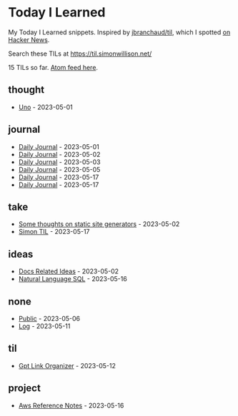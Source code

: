 # Today I Learned

My Today I Learned snippets. Inspired by [jbranchaud/til](https://github.com/jbranchaud/til), which I spotted [on Hacker News](https://news.ycombinator.com/item?id=22908044).

Search these TILs at https://til.simonwillison.net/

<!-- count starts -->15<!-- count ends --> TILs so far. <a href="https://til.simonwillison.net/til/feed.atom">Atom feed here</a>.

<!-- index starts -->
## thought

* [Uno](https://github.com/kevinslin/kevinweblog/blob/main/dendron/weblog/journal/2023/05/01/uno.md) - 2023-05-01

## journal

* [Daily Journal](https://github.com/kevinslin/kevinweblog/blob/main/dendron/daily/journal/2023/05/01/public.md) - 2023-05-01
* [Daily Journal](https://github.com/kevinslin/kevinweblog/blob/main/dendron/daily/journal/2023/05/02/public.md) - 2023-05-02
* [Daily Journal](https://github.com/kevinslin/kevinweblog/blob/main/dendron/daily/journal/2023/05/03/public.md) - 2023-05-03
* [Daily Journal](https://github.com/kevinslin/kevinweblog/blob/main/dendron/daily/journal/2023/05/04/public.md) - 2023-05-05
* [Daily Journal](https://github.com/kevinslin/kevinweblog/blob/main/dendron/daily/template/public.md) - 2023-05-17
* [Daily Journal](https://github.com/kevinslin/kevinweblog/blob/main/dendron/daily/journal/2023/05/16/public.md) - 2023-05-17

## take

* [Some thoughts on static site generators](https://github.com/kevinslin/kevinweblog/blob/main/dendron/weblog/journal/2023/05/01/static-site-generators.md) - 2023-05-02
* [Simon TIL](https://github.com/kevinslin/kevinweblog/blob/main/dendron/weblog/journal/2023/04/28/simon-datasette-blog.md) - 2023-05-17

## ideas

* [Docs Related Ideas](https://github.com/kevinslin/kevinweblog/blob/main/dendron/weblog/journal/2023/05/02/docs-related-ideas.md) - 2023-05-02
* [Natural Language SQL](https://github.com/kevinslin/kevinweblog/blob/main/dendron/weblog/journal/2023/05/16/natural-language-sql.md) - 2023-05-16

## none

* [Public](https://github.com/kevinslin/kevinweblog/blob/main/dendron/daily/journal/2023/05/05/public.md) - 2023-05-06
* [Log](https://github.com/kevinslin/kevinweblog/blob/main/dendron/proj/2023/05/aws-reference-notes/log.md) - 2023-05-11

## til

* [Gpt Link Organizer](https://github.com/kevinslin/kevinweblog/blob/main/dendron/til/journal/2023/05/12/gpt-link-organizer.md) - 2023-05-12

## project

* [Aws Reference Notes](https://github.com/kevinslin/kevinweblog/blob/main/dendron/proj/2023/05/aws-reference-notes/index.md) - 2023-05-16
<!-- index ends -->
